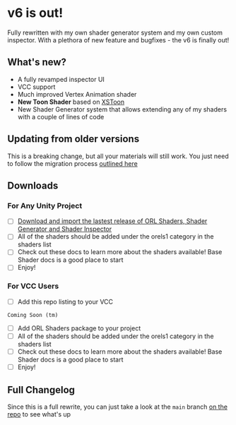 # v6 is out!

Fully rewritten with my own shader generator system and my own custom inspector. With a plethora of new feature and bugfixes - the v6 is finally out!

## What's new?

- A fully revamped inspector UI
- VCC support
- Much improved Vertex Animation shader
- **New Toon Shader** based on [XSToon](https://github.com/Xiexe/Xiexes-Unity-Shaders)
- New Shader Generator system that allows extending any of my shaders with a couple of lines of code

## Updating from older versions

This is a breaking change, but all your materials will still work. You just need to follow the migration process [outlined here](/docs/migration/any-to-v6)

## Downloads

### For Any Unity Project

- [ ] [Download and import the lastest release of ORL Shaders, Shader Generator and Shader Inspector](https://github.com/orels1/orels-Unity-Shaders/releases)
- [ ] All of the shaders should be added under the orels1 category in the shaders list
- [ ] Check out these docs to learn more about the shaders available! Base Shader docs is a good place to start
- [ ] Enjoy!

### For VCC Users

- [ ] Add this repo listing to your VCC

```
Coming Soon (tm)
```

- [ ] Add ORL Shaders package to your project
- [ ] All of the shaders should be added under the orels1 category in the shaders list
- [ ] Check out these docs to learn more about the shaders available! Base Shader docs is a good place to start
- [ ] Enjoy!

## Full Changelog

Since this is a full rewrite, you can just take a look at the `main` branch [on the repo](https://github.com/orels1/orels-unity-shaders) to see what's up
